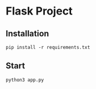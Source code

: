 # Flask Project

## Installation
```shell
pip install -r requirements.txt
```

## Start
```shell
python3 app.py
```
